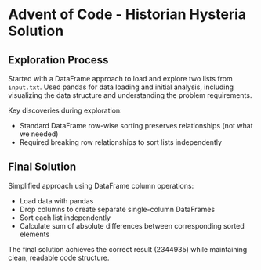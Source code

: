 # Advent of Code - Historian Hysteria Solution

## Exploration Process
Started with a DataFrame approach to load and explore two lists from `input.txt`. Used pandas for data loading and initial analysis, including visualizing the data structure and understanding the problem requirements.

Key discoveries during exploration:
- Standard DataFrame row-wise sorting preserves relationships (not what we needed)
- Required breaking row relationships to sort lists independently

## Final Solution
Simplified approach using DataFrame column operations:
- Load data with pandas
- Drop columns to create separate single-column DataFrames
- Sort each list independently 
- Calculate sum of absolute differences between corresponding sorted elements

The final solution achieves the correct result (2344935) while maintaining clean, readable code structure.